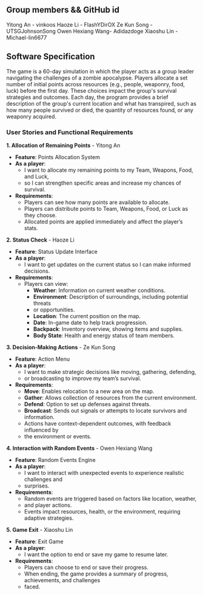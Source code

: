 ## Group members && GitHub id

Yitong An - vinkoos 
Haoze Li - FlashYDirOX
Ze Kun Song - UTSGJohnsonSong
Owen Hexiang Wang- Adidazdoge
Xiaoshu Lin - Michael-lin6677

## Software Specification
The game is a 60-day simulation in which the player acts as a group leader navigating 
the challenges of a zombie apocalypse. Players allocate a set number of initial points 
across resources (e.g., people, weaponry, food, luck) before the first day. These choices 
impact the group's survival strategies and outcomes. Each day, the program provides a 
brief description of the group's current location and what has transpired, such as how 
many people survived or died, the quantity of resources found, or any weaponry acquired.


### User Stories and Functional Requirements

**1. Allocation of Remaining Points** - Yitong An
- **Feature**: Points Allocation System
- **As a player**:
    - I want to allocate my remaining points to my Team, Weapons, Food, and Luck,
    - so I can strengthen specific areas and increase my chances of survival.
- **Requirements**:
    - Players can see how many points are available to allocate.
    - Players can distribute points to Team, Weapons, Food, or Luck as they choose.
    - Allocated points are applied immediately and affect the player’s stats.

**2. Status Check** - Haoze Li
- **Feature**: Status Update Interface
- **As a player**:
    - I want to get updates on the current status so I can make informed decisions.
- **Requirements**:
    - Players can view:
        - **Weather**: Information on current weather conditions.
        - **Environment**: Description of surroundings, including potential threats 
        - or opportunities.
        - **Location**: The current position on the map.
        - **Date**: In-game date to help track progression.
        - **Backpack**: Inventory overview, showing items and supplies.
        - **Body State**: Health and energy status of team members.

**3. Decision-Making Actions** - Ze Kun Song
- **Feature**: Action Menu
- **As a player**:
    - I want to make strategic decisions like moving, gathering, defending, 
    - or broadcasting to improve my team’s survival.
- **Requirements**:
    - **Move**: Enables relocation to a new area on the map.
    - **Gather**: Allows collection of resources from the current environment.
    - **Defend**: Option to set up defenses against threats.
    - **Broadcast**: Sends out signals or attempts to locate survivors and information.
    - Actions have context-dependent outcomes, with feedback influenced by 
    - the environment or events.

**4. Interaction with Random Events** - Owen Hexiang Wang
- **Feature**: Random Events Engine
- **As a player**:
    - I want to interact with unexpected events to experience realistic challenges and 
    - surprises.
- **Requirements**:
    - Random events are triggered based on factors like location, weather, 
    - and player actions.
    - Events impact resources, health, or the environment, requiring adaptive strategies.

**5. Game Exit** - Xiaoshu Lin
- **Feature**: Exit Game
- **As a player**:
    - I want the option to end or save my game to resume later.
- **Requirements**:
    - Players can choose to end or save their progress.
    - When ending, the game provides a summary of progress, achievements, and challenges 
    - faced.


